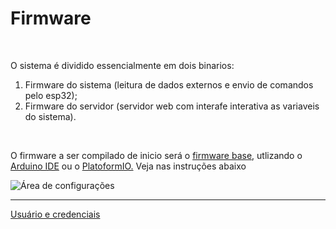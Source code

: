 <div class="md-main">

# Firmware

<br>

O sistema é dividido essencialmente em dois binarios:
1. Firmware do sistema (leitura de dados externos e envio de comandos pelo esp32);
2. Firmware do servidor (servidor web com interafe interativa as variaveis do sistema).

<br>
<!-- <br> -->

O firmware a ser compilado de inicio será o [firmware base](/download), utlizando o 
<a href="https://www.arduino.cc/en/software" target=_blank>Arduino IDE</a> ou o
<a href="https://platformio.org/" target=_blank>PlatoformIO.</a> Veja nas instruções abaixo

<div class="tutorial-img">

![Área de configurações](img/documentation/config-area.png)
</div>


</div>

<div class="bottom-navigation">
<hr>
    <div class="navigation-container">
        <div class="control left">

[<i class='bx bx-chevron-left'></i>Usuário e credenciais](tracker/tutorial/step-02.md)
        </div>
        <div class="control right">
        </div>
    </div>
</div>
